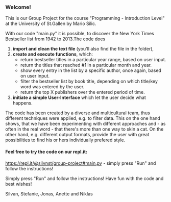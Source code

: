 ### Welcome!

This is our Group Project for the course "Programming - Introduction Level" at the University of St.Gallen by Mario Silic.

With our code "main.py" it is possible, to discover the New York Times Bestseller list from 1942 to 2013.The code does 
  1. **import and clean the text file** (you'll also find the file in the folder), 
  2. **create and execute functions**, which:
      - return bestseller titles in a particular year range, based on user input.
      - return the titles that reached #1 in a particular month and year.
      - show every entry in the list by a specific author, once again, based on user input.
      - filter the bestseller list by book title, depending on which title/key word was entered by the user.
      - return the top X publishers over the entered period of time.
  3. **initiate a simple User-Interface** which let the user decide what happens. 

The code has been created by a diverse and multicultural team, thus different techniques were applied, e.g. to filter data. This on the one hand shows, that we have been experimenting with different approaches and - as often in the real word - that there's more than one way to skin a cat. On the other hand, e.g. different output formats, provide the user with great possibilities to find his or hers individually prefered style.

#### Feel free to try the code on our repl.it:
https://repl.it/@silvnst/group-project#main.py - simply press "Run" and follow the instructions!

Simply press "Run" and follow the instructions!
Have fun with the code and best wishes!

Silvan, Stefanie, Jonas, Anette and Niklas
